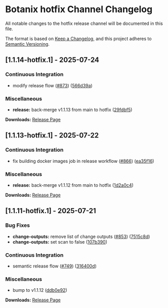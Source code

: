 # Botanix hotfix Channel Changelog

All notable changes to the hotfix release channel will be documented in this file.

The format is based on [Keep a Changelog](https://keepachangelog.com/en/1.0.0/),
and this project adheres to [Semantic Versioning](https://semver.org/spec/v2.0.0.html).

## [1.1.14-hotfix.1] - 2025-07-24


### Continuous Integration

* modify release flow  ([#873](https://github.com/botanix-labs/Macbeth/issues/873)) ([566d39a](https://github.com/botanix-labs/Macbeth/commit/566d39ab5e32bfd0d80d37813210a3602ed94567))

### Miscellaneous

* **release:** back-merge v1.1.13 from main to hotfix ([29fdbf5](https://github.com/botanix-labs/Macbeth/commit/29fdbf51b66c4c516316078c3d02bdd30d90ab99))


**Downloads:** [Release Page](../../releases/1.1.14-hotfix.1/)


## [1.1.13-hotfix.1] - 2025-07-22


### Continuous Integration

* fix building docker images job in release workflow ([#866](https://github.com/botanix-labs/Macbeth/issues/866)) ([ea35f16](https://github.com/botanix-labs/Macbeth/commit/ea35f165c8aab93b7b0b5aedb9a6e29ff57ca69b))

### Miscellaneous

* **release:** back-merge v1.1.12 from main to hotfix ([1d2a0c4](https://github.com/botanix-labs/Macbeth/commit/1d2a0c4eb77e2e66efa8b2a041594dc9a0aea538))


**Downloads:** [Release Page](../../releases/1.1.13-hotfix.1/)


## [1.1.11-hotfix.1] - 2025-07-21


### Bug Fixes

* **change-outputs:** remove list of change outputs ([#853](https://github.com/botanix-labs/Macbeth/issues/853)) ([7515c8d](https://github.com/botanix-labs/Macbeth/commit/7515c8d1d1d25fe03dace1a234bf73dc022368a3))
* **change-outputs:** set scan to false ([107b390](https://github.com/botanix-labs/Macbeth/commit/107b390b31d1d4bcd333411abb45b62ffd0d63bd))

### Continuous Integration

* semantic release flow ([#749](https://github.com/botanix-labs/Macbeth/issues/749)) ([316400d](https://github.com/botanix-labs/Macbeth/commit/316400d2b8375234c598788f05b96ac620b8c135))

### Miscellaneous

* bump to v1.1.12 ([ddb0e92](https://github.com/botanix-labs/Macbeth/commit/ddb0e9228326d9d0e8842a5ed6ab5d6719bc3fba))


**Downloads:** [Release Page](../../releases/1.1.11-hotfix.1/)


